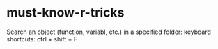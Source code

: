 # must-know-r-tricks
Search an object (function, variabl, etc.) in a specified folder: keyboard shortcuts: ctrl + shift + F
